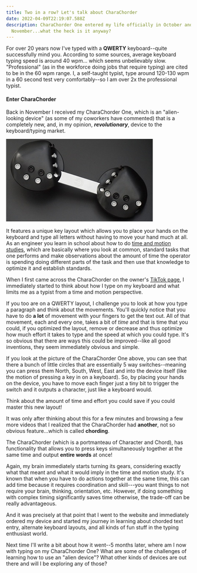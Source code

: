 ```yaml
---
title: Two in a row? Let's talk about CharaChorder
date: 2022-04-09T22:19:07.588Z
description: CharaChorder One entered my life officially in October and
  November...what the heck is it anyway?
---
```

For over 20 years now I've typed with a **QWERTY** keyboard--quite successfully mind you.  According to some sources, average keyboard typing speed is around 40 wpm... which seems unbelievably slow.  "Professional" (as in the workforce doing jobs that require typing) are cited to be in the 60 wpm range.  I, a self-taught typist, type around 120-130 wpm in a 60 second test very comfortably--so I am over 2x the professional typist.

#### Enter CharaChorder

Back in November I received my CharaChorder One, which is an "alien-looking device" (as some of my coworkers have commented) that is a completely new, and, in my opinion, ***revolutionary***, device to the keyboard/typing market.

![](cc1.jpg)

It features a unique key layout which allows you to place your hands on the keyboard and type all letters without having to move your hand much at all.  As an engineer you learn in school about how to do [time and motion studies](https://en.wikipedia.org/wiki/Time_and_motion_study), which are basically where you look at common, standard tasks that one performs and make observations about the amount of time the operator is spending doing different parts of the task and then use that knowledge to optimize it and establish standards.

When I first came across the CharaChorder on the owner's [TikTok page](https://www.tiktok.com/@rileyandrichy), I immediately started to think about how I type on my keyboard and what limits me as a typist from a time and motion perspective.  

If you too are on a QWERTY layout, I challenge you to look at how you type a paragraph and think about the movements.  You'll quickly notice that you have to do **a lot** of movement with your fingers to get the text out.  All of that movement, each and every one, takes a bit of *time* and that is time that you could, if you optimized the layout, remove or decrease and thus optimize how much effort it takes to type and the speed at which you could type.  It's so obvious that there are ways this could be improved--like all good inventions, they seem immediately obvious and simple.

If you look at the picture of the CharaChorder One above, you can see that there a bunch of little circles that are essentially 5 way switches--meaning you can press them North, South, West, East and into the device itself (like the motion of pressing a key in on a keyboard).  So, by placing your hands on the device, you have to move each finger just a tiny bit to trigger the switch and it outputs a character, just like a keyboard would.

Think about the amount of time and effort you could save if you could master this new layout!

It was only after thinking about this for a few minutes and browsing a few more videos that I realized that the CharaChorder had **another**, not so obvious feature...which is called **chording**.

The CharaChorder (which is a portmanteau of Character and Chord), has functionality that allows you to press keys simultaneously together at the same time and output **entire words** at once!

Again, my brain immediately starts turning its gears, considering exactly what that meant and what it would imply in the time and motion study.  It's known that when you have to do actions together at the same time, this can add time because it requires coordination and skill---you want things to not require your brain, thinking, orientation, etc. However, if doing something with complex timing significantly saves time otherwise, the trade-off can be really advantageous.

And it was precisely at that point that I went to the website and immediately ordered my device and started my journey in learning about chorded text entry, alternate keyboard layouts, and all kinds of fun stuff in the typing enthusiast world.

Next time I'll write a bit about how it went--5 months later, where am I now with typing on my CharaChorder One?  What are some of the challenges of learning how to use an "alien device"?  What other kinds of devices are out there and will I be exploring any of those?